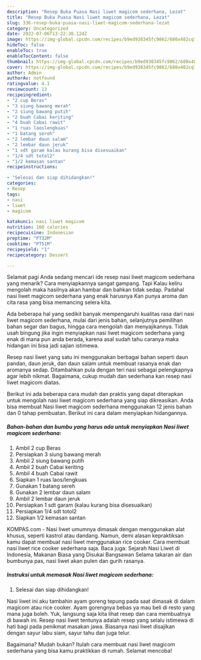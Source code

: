 ```yaml
---
description: "Resep Buka Puasa Nasi liwet magicom sederhana, Lezat"
title: "Resep Buka Puasa Nasi liwet magicom sederhana, Lezat"
slug: 336-resep-buka-puasa-nasi-liwet-magicom-sederhana-lezat
category: Uncategorized
date: 2022-07-06T13:22:30.124Z
image: https://img-global.cpcdn.com/recipes/b9ed938345fc9862/680x482cq70/nasi-liwet-magicom-sederhana-foto-resep-utama.jpg
hideToc: false
enableToc: true
enableTocContent: false
thumbnail: https://img-global.cpcdn.com/recipes/b9ed938345fc9862/680x482cq70/nasi-liwet-magicom-sederhana-foto-resep-utama.jpg
cover: https://img-global.cpcdn.com/recipes/b9ed938345fc9862/680x482cq70/nasi-liwet-magicom-sederhana-foto-resep-utama.jpg
author: Admin
authorAv: notfound
ratingvalue: 4.1
reviewcount: 13
recipeingredient:
- "2 cup Beras"
- "3 siung bawang merah"
- "2 siung bawang putih"
- "2 buah Cabai keriting"
- "4 buah Cabai rawit"
- "1 ruas laoslengkuas"
- "1 batang sereh"
- "2 lembar daun salam"
- "2 lembar daun jeruk"
- "1 sdt garam kalau kurang bisa disesuaikan"
- "1/4 sdt totol2"
- "1/2 kemasan santan"
recipeinstructions:

- "Selesai dan siap dihidangkan!"
categories:
- Resep
tags:
- nasi
- liwet
- magicom

katakunci: nasi liwet magicom 
nutrition: 160 calories
recipecuisine: Indonesian
preptime: "PT32M"
cooktime: "PT51M"
recipeyield: "1"
recipecategory: Dessert

---
```



Selamat pagi Anda sedang mencari ide resep nasi liwet magicom sederhana yang menarik? Cara menyiapkannya sangat gampang. Tapi Kalau keliru mengolah maka hasilnya akan hambar dan bahkan tidak sedap. Padahal nasi liwet magicom sederhana yang enak harusnya Kan punya aroma dan cita rasa yang bisa memancing selera kita.


Ada beberapa hal yang sedikit banyak mempengaruhi kualitas rasa dari nasi liwet magicom sederhana, mulai dari jenis bahan, selanjutnya pemilihan bahan segar dan bagus, hingga cara mengolah dan menyajikannya. Tidak usah bingung jika ingin menyiapkan nasi liwet magicom sederhana yang enak di mana pun anda berada, karena asal sudah tahu caranya maka hidangan ini bisa jadi sajian istimewa.

Resep nasi liwet yang satu ini menggunakan berbagai bahan seperti daun pandan, daun jeruk, dan daun salam untuk membuat rasanya enak dan aromanya sedap. Ditambahkan pula dengan teri nasi sebagai pelengkapnya agar lebih nikmat. Bagaimana, cukup mudah dan sederhana kan resep nasi liwet magicom diatas.


Berikut ini ada beberapa cara mudah dan praktis yang dapat diterapkan untuk mengolah nasi liwet magicom sederhana yang siap dikreasikan. Anda bisa membuat Nasi liwet magicom sederhana menggunakan 12 jenis bahan dan 0 tahap pembuatan. Berikut ini cara dalam menyiapkan hidangannya.

<!--inarticleads1-->

##### Bahan-bahan dan bumbu yang harus ada untuk menyiapkan Nasi liwet magicom sederhana:

1. Ambil 2 cup Beras
1. Persiapkan 3 siung bawang merah
1. Ambil 2 siung bawang putih
1. Ambil 2 buah Cabai keriting
1. Ambil 4 buah Cabai rawit
1. Siapkan 1 ruas laos/lengkuas
1. Gunakan 1 batang sereh
1. Gunakan 2 lembar daun salam
1. Ambil 2 lembar daun jeruk
1. Persiapkan 1 sdt garam (kalau kurang bisa disesuaikan)
1. Persiapkan 1/4 sdt totol2
1. Siapkan 1/2 kemasan santan


KOMPAS.com - Nasi liwet umumnya dimasak dengan menggunakan alat khusus, seperti kastrol atau dandang. Namun, demi alasan kepraktiksan kamu dapat membuat nasi liwet menggunakan rice cooker. Cara membuat nasi liwet rice cooker sederhana saja. Baca juga: Sejarah Nasi Liwet di Indonesia, Makanan Biasa yang Disukai Bangsawan Selama takaran air dan bumbunya pas, nasi liwet akan pulen dan gurih rasanya. 

<!--inarticleads2-->

##### Instruksi untuk memasak Nasi liwet magicom sederhana:


1. Selesai dan siap dihidangkan!

Nasi liwet ini aku tambahin ayam goreng tepung pada saat dimasak di dalam magicom atau rice cooker. Ayam gorengnya bebas ya mau beli di resto yang mana juga boleh. Yuk, langsung saja kita lihat resep dan cara membuatnya di bawah ini. Resep nasi liwet tentunya adalah resep yang selalu istimewa di hati bagi pada penikmat masakan jawa. Biasanya nasi liwet disajikan dengan sayur labu siam, sayur tahu dan juga telur. 

Bagaimana? Mudah bukan? Itulah cara membuat nasi liwet magicom sederhana yang bisa kamu praktikkan di rumah. Selamat mencoba!
